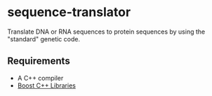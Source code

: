 sequence-translator
===================

Translate DNA or RNA sequences to protein sequences by using the "standard" genetic code. 

Requirements
-------------
- A C++ compiler
- [Boost C++ Libraries](http://www.boost.org)
